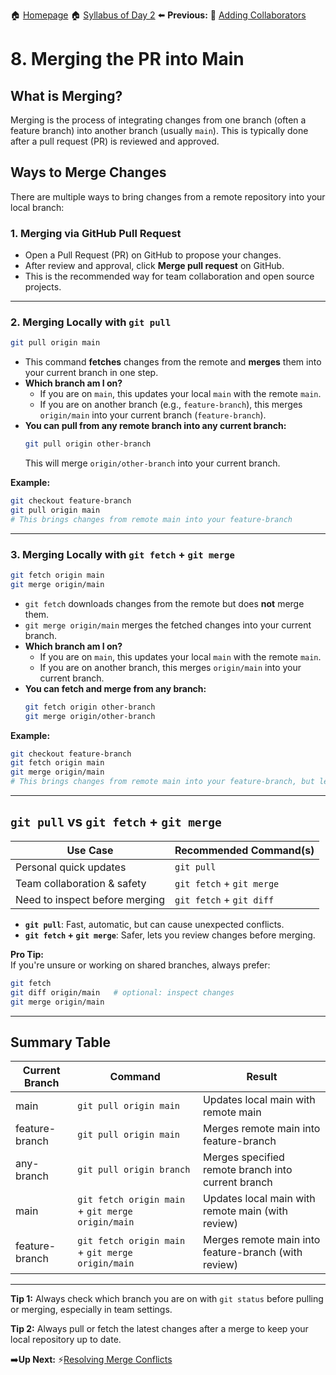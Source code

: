 🏠 [Homepage](../README.md)
🏠 [Syllabus of Day 2](./2-1-intro.md)
⬅️ **Previous:** 👥 [Adding Collaborators](./2-8-collaborators.md)

# 8. Merging the PR into Main

## What is Merging?

Merging is the process of integrating changes from one branch (often a feature branch) into another branch (usually `main`). This is typically done after a pull request (PR) is reviewed and approved.
## Ways to Merge Changes

There are multiple ways to bring changes from a remote repository into your local branch:

### 1. Merging via GitHub Pull Request

- Open a Pull Request (PR) on GitHub to propose your changes.
- After review and approval, click **Merge pull request** on GitHub.
- This is the recommended way for team collaboration and open source projects.

---

### 2. Merging Locally with `git pull`

```sh
git pull origin main
```

- This command **fetches** changes from the remote and **merges** them into your current branch in one step.
- **Which branch am I on?**
  - If you are on `main`, this updates your local `main` with the remote `main`.
  - If you are on another branch (e.g., `feature-branch`), this merges `origin/main` into your current branch (`feature-branch`).
- **You can pull from any remote branch into any current branch:**
  ```sh
  git pull origin other-branch
  ```
  This will merge `origin/other-branch` into your current branch.

**Example:**
```sh
git checkout feature-branch
git pull origin main
# This brings changes from remote main into your feature-branch
```

---

### 3. Merging Locally with `git fetch` + `git merge`

```sh
git fetch origin main
git merge origin/main
```

- `git fetch` downloads changes from the remote but does **not** merge them.
- `git merge origin/main` merges the fetched changes into your current branch.
- **Which branch am I on?**
  - If you are on `main`, this updates your local `main` with the remote `main`.
  - If you are on another branch, this merges `origin/main` into your current branch.
- **You can fetch and merge from any branch:**
  ```sh
  git fetch origin other-branch
  git merge origin/other-branch
  ```

**Example:**
```sh
git checkout feature-branch
git fetch origin main
git merge origin/main
# This brings changes from remote main into your feature-branch, but lets you inspect first
```
---

## `git pull` vs `git fetch` + `git merge`

| Use Case                        | Recommended Command(s)                |
|----------------------------------|---------------------------------------|
| Personal quick updates           | `git pull`                            |
| Team collaboration & safety      | `git fetch` + `git merge`             |
| Need to inspect before merging   | `git fetch` + `git diff`              |

- **`git pull`**: Fast, automatic, but can cause unexpected conflicts.
- **`git fetch` + `git merge`**: Safer, lets you review changes before merging.

**Pro Tip:**  
If you're unsure or working on shared branches, always prefer:
```sh
git fetch
git diff origin/main   # optional: inspect changes
git merge origin/main
```

---

## Summary Table

| Current Branch    | Command                  | Result                                              |
|-------------------|-------------------------|-----------------------------------------------------|
| main              | `git pull origin main`   | Updates local main with remote main                 |
| feature-branch    | `git pull origin main`   | Merges remote main into feature-branch              |
| any-branch        | `git pull origin branch` | Merges specified remote branch into current branch  |
| main              | `git fetch origin main` + `git merge origin/main` | Updates local main with remote main (with review)   |
| feature-branch    | `git fetch origin main` + `git merge origin/main` | Merges remote main into feature-branch (with review)|

---

**Tip 1:** Always check which branch you are on with `git status` before pulling or merging, especially in team settings.

**Tip 2:** Always pull or fetch the latest changes after a merge to keep your local repository up to date.

➡️**Up Next:** ⚡[Resolving Merge Conflicts](./2-10-resolving-merge-conflicts.md)